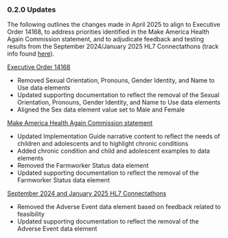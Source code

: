 ### 0.2.0 Updates

The following outlines the changes made in April 2025 to align to Executive Order 14168, to address priorities identified in the Make America Health Again Commission statement, and to adjudicate feedback and testing results from the September 2024/January 2025 HL7 Connectathons (track info found [here](https://confluence.hl7.org/spaces/FHIR/pages/281284372/2025+-+01+US+Behavioral+Health+Profiles)).

<u>Executive Order 14168</u>

- Removed Sexual Orientation, Pronouns, Gender Identity, and Name to Use data elements  
- Updated supporting documentation to reflect the removal of the Sexual Orientation, Pronouns, Gender Identity, and Name to Use data elements 
- Aligned the Sex data element value set to Male and Female  

<u>Make America Health Again Commission statement</u>

- Updated Implementation Guide narrative content to reflect the needs of children and adolescents and to highlight chronic conditions 
- Added chronic condition and child and adolescent examples to data elements  
- Removed the Farmworker Status data element 
- Updated supporting documentation to reflect the removal of the Farmworker Status data element

<u>September 2024 and January 2025 HL7 Connectathons</u>

- Removed the Adverse Event data element based on feedback related to feasibility 
- Updated supporting documentation to reflect the removal of the Adverse Event data element 